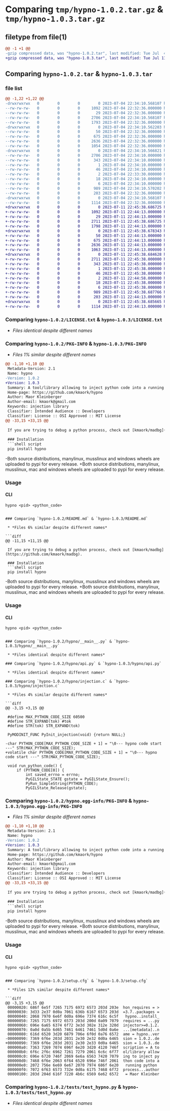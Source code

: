 # Comparing `tmp/hypno-1.0.2.tar.gz` & `tmp/hypno-1.0.3.tar.gz`

## filetype from file(1)

```diff
@@ -1 +1 @@
-gzip compressed data, was "hypno-1.0.2.tar", last modified: Tue Jul  4 22:34:10 2023, max compression
+gzip compressed data, was "hypno-1.0.3.tar", last modified: Tue Jul 11 22:45:38 2023, max compression
```

## Comparing `hypno-1.0.2.tar` & `hypno-1.0.3.tar`

### file list

```diff
@@ -1,22 +1,22 @@
-drwxrwxrwx   0        0        0        0 2023-07-04 22:34:10.568107 hypno-1.0.2/
--rw-rw-rw-   0        0        0     1092 2023-07-04 22:32:36.000000 hypno-1.0.2/LICENSE.txt
--rw-rw-rw-   0        0        0       29 2023-07-04 22:32:36.000000 hypno-1.0.2/MANIFEST.in
--rw-rw-rw-   0        0        0     2706 2023-07-04 22:34:10.568107 hypno-1.0.2/PKG-INFO
--rw-rw-rw-   0        0        0     1793 2023-07-04 22:32:36.000000 hypno-1.0.2/README.md
-drwxrwxrwx   0        0        0        0 2023-07-04 22:34:10.562203 hypno-1.0.2/hypno/
--rw-rw-rw-   0        0        0       50 2023-07-04 22:32:36.000000 hypno-1.0.2/hypno/__init__.py
--rw-rw-rw-   0        0        0      675 2023-07-04 22:32:36.000000 hypno-1.0.2/hypno/__main__.py
--rw-rw-rw-   0        0        0     2636 2023-07-04 22:32:36.000000 hypno-1.0.2/hypno/api.py
--rw-rw-rw-   0        0        0     1054 2023-07-04 22:32:36.000000 hypno-1.0.2/hypno/injection.c
-drwxrwxrwx   0        0        0        0 2023-07-04 22:34:10.566821 hypno-1.0.2/hypno.egg-info/
--rw-rw-rw-   0        0        0     2706 2023-07-04 22:34:10.000000 hypno-1.0.2/hypno.egg-info/PKG-INFO
--rw-rw-rw-   0        0        0      343 2023-07-04 22:34:10.000000 hypno-1.0.2/hypno.egg-info/SOURCES.txt
--rw-rw-rw-   0        0        0        1 2023-07-04 22:34:10.000000 hypno-1.0.2/hypno.egg-info/dependency_links.txt
--rw-rw-rw-   0        0        0       46 2023-07-04 22:34:10.000000 hypno-1.0.2/hypno.egg-info/entry_points.txt
--rw-rw-rw-   0        0        0        2 2023-07-04 22:33:30.000000 hypno-1.0.2/hypno.egg-info/not-zip-safe
--rw-rw-rw-   0        0        0       18 2023-07-04 22:34:10.000000 hypno-1.0.2/hypno.egg-info/requires.txt
--rw-rw-rw-   0        0        0        6 2023-07-04 22:34:10.000000 hypno-1.0.2/hypno.egg-info/top_level.txt
--rw-rw-rw-   0        0        0      989 2023-07-04 22:34:10.570202 hypno-1.0.2/setup.cfg
--rw-rw-rw-   0        0        0      203 2023-07-04 22:32:36.000000 hypno-1.0.2/setup.py
-drwxrwxrwx   0        0        0        0 2023-07-04 22:34:10.568107 hypno-1.0.2/tests/
--rw-rw-rw-   0        0        0     1114 2023-07-04 22:32:36.000000 hypno-1.0.2/tests/test_hypno.py
+drwxrwxrwx   0        0        0        0 2023-07-11 22:45:38.686725 hypno-1.0.3/
+-rw-rw-rw-   0        0        0     1092 2023-07-11 22:44:13.000000 hypno-1.0.3/LICENSE.txt
+-rw-rw-rw-   0        0        0       29 2023-07-11 22:44:13.000000 hypno-1.0.3/MANIFEST.in
+-rw-rw-rw-   0        0        0     2711 2023-07-11 22:45:38.686725 hypno-1.0.3/PKG-INFO
+-rw-rw-rw-   0        0        0     1798 2023-07-11 22:44:13.000000 hypno-1.0.3/README.md
+drwxrwxrwx   0        0        0        0 2023-07-11 22:45:38.678343 hypno-1.0.3/hypno/
+-rw-rw-rw-   0        0        0       50 2023-07-11 22:44:13.000000 hypno-1.0.3/hypno/__init__.py
+-rw-rw-rw-   0        0        0      675 2023-07-11 22:44:13.000000 hypno-1.0.3/hypno/__main__.py
+-rw-rw-rw-   0        0        0     2636 2023-07-11 22:44:13.000000 hypno-1.0.3/hypno/api.py
+-rw-rw-rw-   0        0        0     1063 2023-07-11 22:44:13.000000 hypno-1.0.3/hypno/injection.c
+drwxrwxrwx   0        0        0        0 2023-07-11 22:45:38.684628 hypno-1.0.3/hypno.egg-info/
+-rw-rw-rw-   0        0        0     2711 2023-07-11 22:45:38.000000 hypno-1.0.3/hypno.egg-info/PKG-INFO
+-rw-rw-rw-   0        0        0      343 2023-07-11 22:45:38.000000 hypno-1.0.3/hypno.egg-info/SOURCES.txt
+-rw-rw-rw-   0        0        0        1 2023-07-11 22:45:38.000000 hypno-1.0.3/hypno.egg-info/dependency_links.txt
+-rw-rw-rw-   0        0        0       46 2023-07-11 22:45:38.000000 hypno-1.0.3/hypno.egg-info/entry_points.txt
+-rw-rw-rw-   0        0        0        2 2023-07-11 22:44:58.000000 hypno-1.0.3/hypno.egg-info/not-zip-safe
+-rw-rw-rw-   0        0        0       18 2023-07-11 22:45:38.000000 hypno-1.0.3/hypno.egg-info/requires.txt
+-rw-rw-rw-   0        0        0        6 2023-07-11 22:45:38.000000 hypno-1.0.3/hypno.egg-info/top_level.txt
+-rw-rw-rw-   0        0        0      989 2023-07-11 22:45:38.687766 hypno-1.0.3/setup.cfg
+-rw-rw-rw-   0        0        0      203 2023-07-11 22:44:13.000000 hypno-1.0.3/setup.py
+drwxrwxrwx   0        0        0        0 2023-07-11 22:45:38.685665 hypno-1.0.3/tests/
+-rw-rw-rw-   0        0        0     1114 2023-07-11 22:44:13.000000 hypno-1.0.3/tests/test_hypno.py
```

### Comparing `hypno-1.0.2/LICENSE.txt` & `hypno-1.0.3/LICENSE.txt`

 * *Files identical despite different names*

### Comparing `hypno-1.0.2/PKG-INFO` & `hypno-1.0.3/PKG-INFO`

 * *Files 1% similar despite different names*

```diff
@@ -1,10 +1,10 @@
 Metadata-Version: 2.1
 Name: hypno
-Version: 1.0.2
+Version: 1.0.3
 Summary: A tool/library allowing to inject python code into a running python process.
 Home-page: https://github.com/kmaork/hypno
 Author: Maor Kleinberger
 Author-email: kmaork@gmail.com
 Keywords: injection library
 Classifier: Intended Audience :: Developers
 Classifier: License :: OSI Approved :: MIT License
@@ -33,15 +33,15 @@
 
 If you are trying to debug a python process, check out [kmaork/madbg](https://github.com/kmaork/madbg).
 
 ### Installation
 ```shell script
 pip install hypno
 ```
-Both source distributions, manylinux, musslinux and windows wheels are uploaded to pypi for every release.
+Both source distributions, manylinux, musslinux, mac and windows wheels are uploaded to pypi for every release.
 
 ### Usage
 #### CLI
 ```shell script
 hypno <pid> <python_code>
 ```
```

### Comparing `hypno-1.0.2/README.md` & `hypno-1.0.3/README.md`

 * *Files 6% similar despite different names*

```diff
@@ -11,15 +11,15 @@
 
 If you are trying to debug a python process, check out [kmaork/madbg](https://github.com/kmaork/madbg).
 
 ### Installation
 ```shell script
 pip install hypno
 ```
-Both source distributions, manylinux, musslinux and windows wheels are uploaded to pypi for every release.
+Both source distributions, manylinux, musslinux, mac and windows wheels are uploaded to pypi for every release.
 
 ### Usage
 #### CLI
 ```shell script
 hypno <pid> <python_code>
 ```
```

### Comparing `hypno-1.0.2/hypno/__main__.py` & `hypno-1.0.3/hypno/__main__.py`

 * *Files identical despite different names*

### Comparing `hypno-1.0.2/hypno/api.py` & `hypno-1.0.3/hypno/api.py`

 * *Files identical despite different names*

### Comparing `hypno-1.0.2/hypno/injection.c` & `hypno-1.0.3/hypno/injection.c`

 * *Files 4% similar despite different names*

```diff
@@ -3,15 +3,15 @@
 
 #define MAX_PYTHON_CODE_SIZE 60500
 #define STR_EXPAND(tok) #tok
 #define STR(tok) STR_EXPAND(tok)
 
 PyMODINIT_FUNC PyInit_injection(void) {return NULL;}
 
-char PYTHON_CODE[MAX_PYTHON_CODE_SIZE + 1] = "\0--- hypno code start ---" STR(MAX_PYTHON_CODE_SIZE);
+volatile char PYTHON_CODE[MAX_PYTHON_CODE_SIZE + 1] = "\0--- hypno code start ---" STR(MAX_PYTHON_CODE_SIZE);
 
 void run_python_code() {
     if (PYTHON_CODE[0]) {
         int saved_errno = errno;
         PyGILState_STATE gstate = PyGILState_Ensure();
         PyRun_SimpleString(PYTHON_CODE);
         PyGILState_Release(gstate);
```

### Comparing `hypno-1.0.2/hypno.egg-info/PKG-INFO` & `hypno-1.0.3/hypno.egg-info/PKG-INFO`

 * *Files 1% similar despite different names*

```diff
@@ -1,10 +1,10 @@
 Metadata-Version: 2.1
 Name: hypno
-Version: 1.0.2
+Version: 1.0.3
 Summary: A tool/library allowing to inject python code into a running python process.
 Home-page: https://github.com/kmaork/hypno
 Author: Maor Kleinberger
 Author-email: kmaork@gmail.com
 Keywords: injection library
 Classifier: Intended Audience :: Developers
 Classifier: License :: OSI Approved :: MIT License
@@ -33,15 +33,15 @@
 
 If you are trying to debug a python process, check out [kmaork/madbg](https://github.com/kmaork/madbg).
 
 ### Installation
 ```shell script
 pip install hypno
 ```
-Both source distributions, manylinux, musslinux and windows wheels are uploaded to pypi for every release.
+Both source distributions, manylinux, musslinux, mac and windows wheels are uploaded to pypi for every release.
 
 ### Usage
 #### CLI
 ```shell script
 hypno <pid> <python_code>
 ```
```

### Comparing `hypno-1.0.2/setup.cfg` & `hypno-1.0.3/setup.cfg`

 * *Files 12% similar despite different names*

```diff
@@ -3,15 +3,15 @@
 00000020: 686f 6e5f 7265 7175 6972 6573 203d 203e  hon_requires = >
 00000030: 3d33 2e37 0d0a 7061 636b 6167 6573 203d  =3.7..packages =
 00000040: 2068 7970 6e6f 0d0a 696e 7374 616c 6c5f   hypno..install_
 00000050: 7265 7175 6972 6573 203d 200d 0a09 7079  requires = ...py
 00000060: 696e 6a65 6374 6f72 3e3d 302e 312e 320d  injector>=0.1.2.
 00000070: 0a0d 0a5b 6d65 7461 6461 7461 5d0d 0a6e  ...[metadata]..n
 00000080: 616d 6520 3d20 6879 706e 6f0d 0a76 6572  ame = hypno..ver
-00000090: 7369 6f6e 203d 2031 2e30 2e32 0d0a 6465  sion = 1.0.2..de
+00000090: 7369 6f6e 203d 2031 2e30 2e33 0d0a 6465  sion = 1.0.3..de
 000000a0: 7363 7269 7074 696f 6e20 3d20 4120 746f  scription = A to
 000000b0: 6f6c 2f6c 6962 7261 7279 2061 6c6c 6f77  ol/library allow
 000000c0: 696e 6720 746f 2069 6e6a 6563 7420 7079  ing to inject py
 000000d0: 7468 6f6e 2063 6f64 6520 696e 746f 2061  thon code into a
 000000e0: 2072 756e 6e69 6e67 2070 7974 686f 6e20   running python 
 000000f0: 7072 6f63 6573 732e 0d0a 6175 7468 6f72  process...author
 00000100: 203d 204d 616f 7220 4b6c 6569 6e62 6572   = Maor Kleinber
```

### Comparing `hypno-1.0.2/tests/test_hypno.py` & `hypno-1.0.3/tests/test_hypno.py`

 * *Files identical despite different names*

